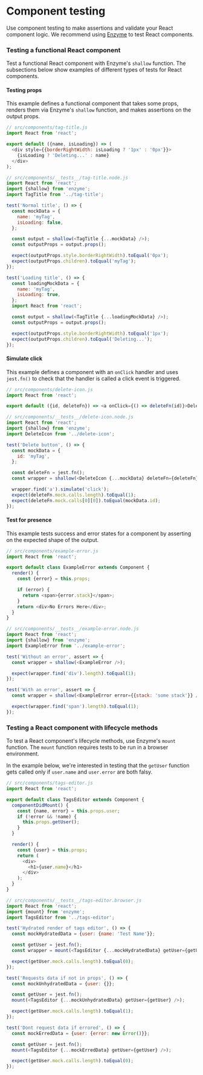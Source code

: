 # Component testing

Use component testing to make assertions and validate your React component logic. We recommend using [Enzyme](https://github.com/airbnb/enzyme/blob/master/README.md) to test React components.

### Testing a functional React component

Test a functional React component with Enzyme's `shallow`
function. The subsections below show examples of different types of tests for React
components.

#### Testing props

This example defines a functional component that takes some props, renders them
via Enzyme's `shallow` function, and makes assertions on the output props.

```js
// src/components/tag-title.js
import React from 'react';

export default ({name, isLoading}) => (
  <div style={{borderRightWidth: isLoading ? '1px' : '0px'}}>
    {isLoading ? 'Deleting...' : name}
  </div>
);

// src/components/__tests__/tag-title.node.js
import React from 'react';
import {shallow} from 'enzyme';
import TagTitle from '../tag-title';

test('Normal title', () => {
  const mockData = {
    name: 'myTag',
    isLoading: false,
  };

  const output = shallow(<TagTitle {...mockData} />);
  const outputProps = output.props();

  expect(outputProps.style.borderRightWidth).toEqual('0px');
  expect(outputProps.children).toEqual('myTag');
});

test('Loading title', () => {
  const loadingMockData = {
    name: 'myTag',
    isLoading: true,
  };
  import React from 'react';

  const output = shallow(<TagTitle {...loadingMockData} />);
  const outputProps = output.props();

  expect(outputProps.style.borderRightWidth).toEqual('1px');
  expect(outputProps.children).toEqual('Deleting...');
});
```

#### Simulate click

This example defines a component with an `onClick` handler and uses
`jest.fn()` to check that the handler is called a click event is triggered.

```js
// src/components/delete-icon.js
import React from 'react';

export default ({id, deleteFn}) => <a onClick={() => deleteFn(id)}>Delete</a>;

// src/components/__tests__/delete-icon.node.js
import React from 'react';
import {shallow} from 'enzyme';
import DeleteIcon from '../delete-icon';

test('Delete button', () => {
  const mockData = {
    id: 'myTag',
  };

  const deleteFn = jest.fn();
  const wrapper = shallow(<DeleteIcon {...mockData} deleteFn={deleteFn} />);

  wrapper.find('a').simulate('click');
  expect(deleteFn.mock.calls.length).toEqual(1);
  expect(deleteFn.mock.calls[0][0]).toEqual(mockData.id);
});
```

#### Test for presence

This example tests success and error states for a component by asserting on the
expected shape of the output.

```js
// src/components/example-error.js
import React from 'react';

export default class ExampleError extends Component {
  render() {
    const {error} = this.props;

    if (error) {
      return <span>{error.stack}</span>;
    }
    return <div>No Errors Here</div>;
  }
}

// src/components/__tests__/example-error.node.js
import React from 'react';
import {shallow} from 'enzyme';
import ExampleError from '../example-error';

test('Without an error', assert => {
  const wrapper = shallow(<ExampleError />);

  expect(wrapper.find('div').length).toEqual(1);
});

test('With an error', assert => {
  const wrapper = shallow(<ExampleError error={{stack: 'some stack'}} />);

  expect(wrapper.find('span').length).toEqual(1);
});
```

### Testing a React component with lifecycle methods

To test a React component's lifecycle methods, use Enzyme's
`mount` function. The `mount` function requires tests to be run in a browser
environment.

In the example below, we're interested in testing that the `getUser` function
gets called only if `user.name` and `user.error` are both falsy.

```js
// src/components/tags-editor.js
import React from 'react';

export default class TagsEditor extends Component {
  componentDidMount() {
    const {name, error} = this.props.user;
    if (!error && !name) {
      this.props.getUser();
    }
  }

  render() {
    const {user} = this.props;
    return (
      <div>
        <h1>{user.name}</h1>
      </div>
    );
  }
}

// src/components/__tests__/tags-editor.browser.js
import React from 'react';
import {mount} from 'enzyme';
import TagsEditor from '../tags-editor';

test('Hydrated render of tags editor', () => {
  const mockHydratedData = {user: {name: 'Test Name'}};

  const getUser = jest.fn();
  const wrapper = mount(<TagsEditor {...mockHydratedData} getUser={getUser} />);

  expect(getUser.mock.calls.length).toEqual(0);
});

test('Requests data if not in props', () => {
  const mockUnhydratedData = {user: {}};

  const getUser = jest.fn();
  mount(<TagsEditor {...mockUnhydratedData} getUser={getUser} />);

  expect(getUser.mock.calls.length).toEqual(1);
});

test('Dont request data if errored', () => {
  const mockErredData = {user: {error: new Error()}};

  const getUser = jest.fn();
  mount(<TagsEditor {...mockErredData} getUser={getUser} />);

  expect(getUser.mock.calls.length).toEqual(0);
});
```
